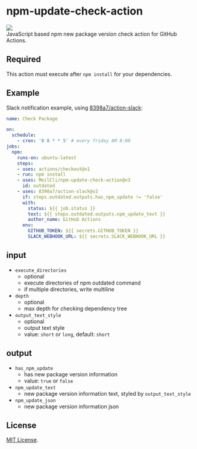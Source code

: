 # npm-update-check-action
![](https://github.com/MeilCli/npm-update-check-action/workflows/CI/badge.svg)  
JavaScript based npm new package version check action for GitHub Actions.

## Required
This action must execute after `npm install` for your dependencies.

## Example
Slack notification example, using [8398a7/action-slack](https://github.com/8398a7/action-slack):

```yaml
name: Check Package

on: 
  schedule:
    - cron: '0 8 * * 5' # every friday AM 8:00
jobs:
  npm:
    runs-on: ubuntu-latest
    steps:
    - uses: actions/checkout@v1
    - run: npm install
    - uses: MeilCli/npm-update-check-action@v3
      id: outdated
    - uses: 8398a7/action-slack@v2
      if: steps.outdated.outputs.has_npm_update != 'false'
      with:
        status: ${{ job.status }}
        text: ${{ steps.outdated.outputs.npm_update_text }}
        author_name: GitHub Actions
      env:
        GITHUB_TOKEN: ${{ secrets.GITHUB_TOKEN }}
        SLACK_WEBHOOK_URL: ${{ secrets.SLACK_WEBHOOK_URL }}
```

## input
- `execute_directories`
  - optional
  - execute directories of npm outdated command
  - if multiple directories, write multiline
- `depth`
  - optional
  - max depth for checking dependency tree
- `output_text_style`
  - optional
  - output text style
  - value: `short` or `long`, default: `short`

## output
- `has_npm_update`
  - has new package version information
  - value: `true` or `false` 
- `npm_update_text`
  - new package version information text, styled by `output_text_style`
- `npm_update_json`
  - new package version information json

## License
[MIT License](LICENSE).
